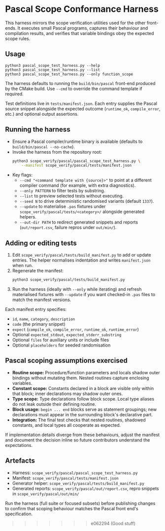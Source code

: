 # Pascal Scope Conformance Harness

This harness mirrors the scope verification utilities used for the other
front-ends.  It executes small Pascal programs, captures their behaviour and
compilation results, and verifies that variable bindings obey the expected
scope rules.

## Usage

```
python3 pascal_scope_test_harness.py --help
python3 pascal_scope_test_harness.py --list
python3 pascal_scope_test_harness.py --only function_scope
```

The harness defaults to running the `build/bin/pascal` front-end produced by the
CMake build.  Use `--cmd` to override the command template if required.

Test definitions live in `tests/manifest.json`.  Each entry supplies the
Pascal source snippet alongside the expected outcome (`runtime_ok`,
`compile_error`, etc.) and optional output assertions.

## Running the harness

- Ensure a Pascal compiler/runtime binary is available (defaults to
  `build/bin/pascal --no-cache`).
- Invoke the harness from the repository root:
  ```sh
  python3 scope_verify/pascal/pascal_scope_test_harness.py \
      --manifest scope_verify/pascal/tests/manifest.json
  ```
- Key flags:
  - `--cmd "<command template with {source}>"` to point at a different
    compiler command (for example, with extra diagnostics).
  - `--only PATTERN` to filter tests by substring.
  - `--list` to preview selected tests without executing.
  - `--seed N` to drive deterministic randomised variants (default `1337`).
  - `--update` to materialise `.pas` fixtures under
    `scope_verify/pascal/tests/<category>/` alongside generated helpers.
  - `--out-dir PATH` to redirect generated snippets and reports
    (`out/report.csv`, failure repros under `out/min/`).

## Adding or editing tests

1. Edit `scope_verify/pascal/tests/build_manifest.py` to add or update entries.
   The helper normalises indentation and writes `manifest.json` when run.
2. Regenerate the manifest:
   ```sh
   python3 scope_verify/pascal/tests/build_manifest.py
   ```
3. Run the harness (ideally with `--only` while iterating) and refresh
   materialised fixtures with `--update` if you want checked-in `.pas` files to
   match the manifest versions.

Each manifest entry specifies:
- `id`, `name`, `category`, `description`
- `code` (the primary snippet)
- `expect` (`compile_ok`, `compile_error`, `runtime_ok`, `runtime_error`)
- Optional `expected_stdout`, `expected_stderr_substring`
- Optional `files` for auxiliary units or include files
- Optional `placeholders` for seeded randomisation

## Pascal scoping assumptions exercised

- **Routine scope:** Procedure/function parameters and locals shadow outer
  bindings without mutating them. Nested routines capture enclosing variables.
- **Constant scope:** Constants declared in a block are visible only within that
  block; inner declarations may shadow outer ones.
- **Type scope:** Type declarations follow block scope. Local type aliases do
  not leak outside their defining routine.
- **Block usage:** `begin ... end` blocks serve as statement groupings; new
  declarations must appear in the surrounding block's declarative part.
- **Integration:** The final test checks that nested routines, shadowed
  constants, and local types all cooperate as expected.

If implementation details diverge from these behaviours, adjust the manifest and
document the decision inline so future contributors understand the expectations.

## Artefacts

- Harness: `scope_verify/pascal/pascal_scope_test_harness.py`
- Manifest: `scope_verify/pascal/tests/manifest.json`
- Generator helper: `scope_verify/pascal/tests/build_manifest.py`
- Generated reports: `scope_verify/pascal/out/report.csv`, repro snippets in
  `scope_verify/pascal/out/min/`

Run the harness (full suite or focused subsets) before publishing changes to
confirm that scoping behaviour matches the Pascal front end's specification.
>>>>>>> e062294 (Good stuff)
